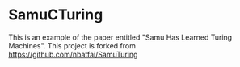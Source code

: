 # SamuCTuring
This is an example of the paper entitled "Samu Has Learned Turing Machines". This project is forked from https://github.com/nbatfai/SamuTuring
